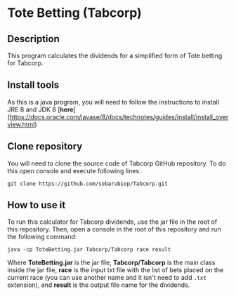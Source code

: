 # Tote Betting (Tabcorp)

## Description
This program calculates the dividends for a simplified form of Tote betting for Tabcorp.

## Install tools
As this is a java program, you will need to follow the instructions to install JRE 8 and JDK 8 [**here**] (https://docs.oracle.com/javase/8/docs/technotes/guides/install/install_overview.html)

## Clone repository
You will need to clone the source code of Tabcorp GitHub repository. To do this open console and execute following lines:

`git clone https://github.com/sebarubiop/Tabcorp.git`

## How to use it
To run this calculator for Tabcorp dividends, use the jar file in the root of this repository. Then, open a console in the root of this repository and run the following command:

`java -cp ToteBetting.jar Tabcorp/Tabcorp race result`

Where **ToteBetting.jar** is the jar file, **Tabcorp/Tabcorp** is the main class inside the jar file, **race** is the input txt file with the list of bets placed on the current race (you can use another name and it isn't need to add `.txt` extension), and **result** is the output file name for the dividends.
